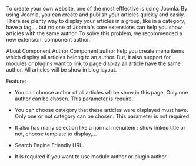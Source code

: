 To create your own website, one of the most efffective is using Joomla. By using Joomla, you can create and publish your articles quickly and easily.  There are plenty way to display your articles in a group, like in a category, have a tag,... but no one of Joomla's core extensions can help you show articles with the same author. To solve this problem, we recommended a new extension: component author.

About Component Author
Component author help you create menu items which display all articles belong to an author. But, it also support for modules or plugins want to link to page display all article have the same author. All articles will be show in blog layout. 

Feature:
- You can choose author of all articles wll be show in this page. Only one author can be chosen. This parameter is require.

- You can choose category that these articles were displayed must have. Only one or not category can be chosen. This parameter is not required.

- It also has many selection like a normal menuitem : show linked title or not, choose template to display,...

- Search Engine Friendly URL.

- It is required if you want to use module author or plugin author.